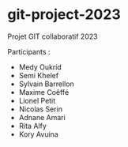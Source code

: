 # git-project-2023
Projet GIT collaboratif 2023

Participants :

- Medy Oukrid
- Semi Khelef
- Sylvain Barrellon
- Maxime Coëffé
- Lionel Petit
- Nicolas Serin
- Adnane Amari
- Rita Alfy
- Kory Avuina
